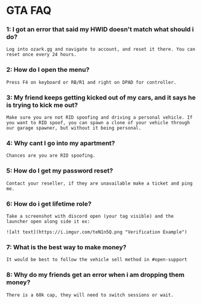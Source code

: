 # GTA FAQ

### 1: I got an error that said my HWID doesn't match what should i do?
    Log into ozark.gg and navigate to account, and reset it there. You can reset once every 24 hours.

### 2: How do I open the menu?
    Press F4 on keyboard or RB/R1 and right on DPAD for controller.

### 3: My friend keeps getting kicked out of my cars, and it says he is trying to kick me out?
    Make sure you are not RID spoofing and driving a personal vehicle. If you want to RID spoof, you can spawn a clone of your vehicle through our garage spawner, but without it being personal.

### 4: Why cant I go into my apartment?
    Chances are you are RID spoofing.

### 5: How do I get my password reset? 
    Contact your reseller, if they are unavailable make a ticket and ping me.

### 6: How do i get lifetime role? 
    Take a screenshot with discord open (your tag visible) and the launcher open along side it ex:
    
    ![alt text](https://i.imgur.com/teN1n5Q.png "Verification Example")

### 7: What is the best way to make money? 
    It would be best to follow the vehicle sell method in #open-support

### 8: Why do my friends get an error when i am dropping them money?
    There is a 60k cap, they will need to switch sessions or wait.